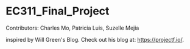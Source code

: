 # EC311_Final_Project

Contributors: Charles Mo, Patricia Luis, Suzelle Mejia

inspired by Will Green's Blog. Check out his blog at: https://projectf.io/.

